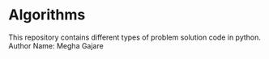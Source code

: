 # Algorithms

This repository contains different types of problem solution code in python. 
<br>
Author Name: Megha Gajare
